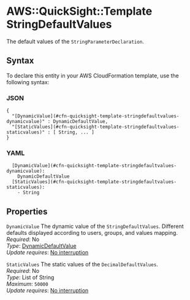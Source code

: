 # AWS::QuickSight::Template StringDefaultValues<a name="aws-properties-quicksight-template-stringdefaultvalues"></a>

The default values of the `StringParameterDeclaration`\.

## Syntax<a name="aws-properties-quicksight-template-stringdefaultvalues-syntax"></a>

To declare this entity in your AWS CloudFormation template, use the following syntax:

### JSON<a name="aws-properties-quicksight-template-stringdefaultvalues-syntax.json"></a>

```
{
  "[DynamicValue](#cfn-quicksight-template-stringdefaultvalues-dynamicvalue)" : DynamicDefaultValue,
  "[StaticValues](#cfn-quicksight-template-stringdefaultvalues-staticvalues)" : [ String, ... ]
}
```

### YAML<a name="aws-properties-quicksight-template-stringdefaultvalues-syntax.yaml"></a>

```
  [DynamicValue](#cfn-quicksight-template-stringdefaultvalues-dynamicvalue): 
    DynamicDefaultValue
  [StaticValues](#cfn-quicksight-template-stringdefaultvalues-staticvalues): 
    - String
```

## Properties<a name="aws-properties-quicksight-template-stringdefaultvalues-properties"></a>

`DynamicValue`  <a name="cfn-quicksight-template-stringdefaultvalues-dynamicvalue"></a>
The dynamic value of the `StringDefaultValues`\. Different defaults displayed according to users, groups, and values mapping\.  
*Required*: No  
*Type*: [DynamicDefaultValue](aws-properties-quicksight-template-dynamicdefaultvalue.md)  
*Update requires*: [No interruption](https://docs.aws.amazon.com/AWSCloudFormation/latest/UserGuide/using-cfn-updating-stacks-update-behaviors.html#update-no-interrupt)

`StaticValues`  <a name="cfn-quicksight-template-stringdefaultvalues-staticvalues"></a>
The static values of the `DecimalDefaultValues`\.  
*Required*: No  
*Type*: List of String  
*Maximum*: `50000`  
*Update requires*: [No interruption](https://docs.aws.amazon.com/AWSCloudFormation/latest/UserGuide/using-cfn-updating-stacks-update-behaviors.html#update-no-interrupt)